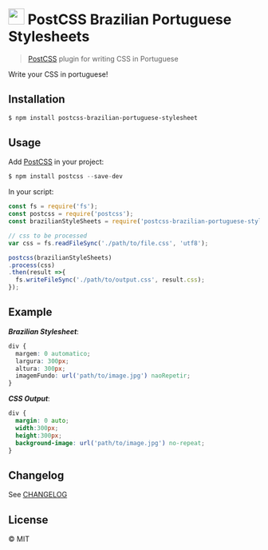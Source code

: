 # <img src="https://upload.wikimedia.org/wikipedia/commons/thumb/0/05/Flag_of_Brazil.svg/125px-Flag_of_Brazil.svg.png" height="32px" width="auto" /> PostCSS Brazilian Portuguese Stylesheets
> [PostCSS](http://postcss.org/) plugin for writing CSS in Portuguese

Write your CSS in portuguese! 

## Installation
```bash
$ npm install postcss-brazilian-portuguese-stylesheet
```

## Usage

Add [PostCSS](https://github.com/postcss/postcss) in your project:

```js
$ npm install postcss --save-dev
``` 

In your script:

```js
const fs = require('fs');
const postcss = require('postcss');
const brazilianStyleSheets = require('postcss-brazilian-portuguese-stylesheet')

// css to be processed
var css = fs.readFileSync('./path/to/file.css', 'utf8');

postcss(brazilianStyleSheets)
.process(css)
.then(result =>{
  fs.writeFileSync('./path/to/output.css', result.css);
});
```
## Example

_**Brazilian Stylesheet**_:
```css
div {
  margem: 0 automatico;
  largura: 300px;
  altura: 300px;
  imagemFundo: url('path/to/image.jpg') naoRepetir;
}
```
_**CSS Output**_:
```css
div {
  margin: 0 auto;
  width:300px;
  height:300px;
  background-image: url('path/to/image.jpg') no-repeat;
}
```
## Changelog
See [CHANGELOG](CHANGELOG.md)

## License

&copy; MIT
